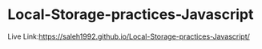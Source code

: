 # Local-Storage-practices-Javascript
Live Link:https://saleh1992.github.io/Local-Storage-practices-Javascript/
